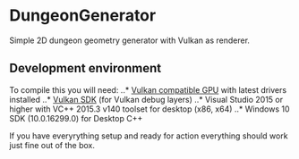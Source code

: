 # DungeonGenerator
Simple 2D dungeon geometry generator with Vulkan as renderer.

## Development environment
To compile this you will need:
..* [Vulkan compatible GPU](https://developer.nvidia.com/vulkan-driver) with latest drivers installed
..* [Vulkan SDK](https://vulkan.lunarg.com/) (for Vulkan debug layers)
..* Visual Studio 2015 or higher with VC++ 2015.3 v140 toolset for desktop (x86, x64)
..* Windows 10 SDK (10.0.16299.0) for Desktop C++

If you have everyrything setup and ready for action everything should work just fine out of the box.
